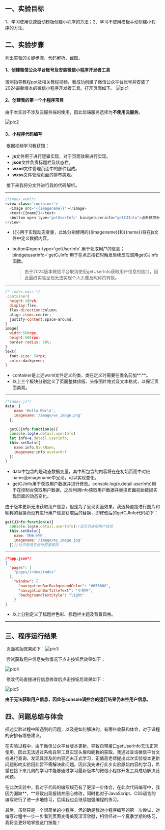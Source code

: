 ## **一、实验目标**

1、学习使用快速启动模板创建小程序的方法；2、学习不使用模板手动创建小程序的方法。

## 二、实验步骤

列出实验的关键步骤、代码解析、截图。

#### 1、创建微信公众平台账号及安装微信小程序开发者工具

​	按照指导教程ppt及相关教程视频，我成功创建了微信公众平台账号并安装了2024最新版本的微信小程序开发者工具。打开页面如下。
![pic1](https://github.com/user-attachments/assets/b05070aa-9586-4f3c-8394-d816aa08a249)

#### 2、创建我的第一个小程序项目

​	由于本实验不涉及云服务端的使用，因此后端服务选择为**不使用云服务**。

![pic2](https://github.com/user-attachments/assets/1bb2309a-a59a-4d3f-be8a-caa880683f5d)

#### 3、小程序代码编写

​	根据视频学习我获知：

+ **js**文件用于进行逻辑实现，对于页面效果进行实现。
+ **json**文件负责标题栏及状态栏。
+ **wxml**文件管理页面中的部件组成。
+ **wxss**文件管理页面的排布美观。

​	接下来我将分文件进行我的代码解析。

------------------------

```js
/*index.wxml*/
<view class='container'>
  <image src='{{imagename}}'></image>
  <text>{{name}}</text>
  <button open-type='getUserInfo' bindgetuserinfo="getCJInfo">点击获取头像和昵称</button>
</view>
```

- {{}}用于实现动态变量，此处分别使用的{{imagename}}和{{name}}将在js文件中定义数据内容。

- button中open-type='getUserInfo' 用于获取用户的信息；bindgetuserinfo='getCJInfo'用于在点击按钮时触发后续反应调用getCJInfo函数。

  >由于2024版本微信平台取消使用getUserInfo获取用户信息的接口，因此最终实验呈现无法实现个人头像及昵称的转换。



------------------

```js
/* index.wxss */
.container{
  height:100vh;
  display:flex;
  flex-direction:column;
  align-items:center;
  justify-content:space-around;
}
image{
  width:500rpx;
  height:500rpx;
  border-radius: 50%;
}
text{
  font-size: 50rpx;
  color:darkgreen;
}
```

- container是上述wxml文件定义的类，类在定义时需要在类名前加**.**。
- 以上三个板块分别定义了页面整体排版、头像图片格式及文本格式，以保证页面美观。

-------------------------

```js
/*index.js*/  
data: {
    name:'Hello World',
    imagename:'/image/wx_image.png'
  },
  
  getCJInfo:function(e){
  console.log(e.detail.userInfo)
  let info=e.detail.userInfo;
  this.setData({
    name:info.NickName,
    imagename:info.avatarUrl
  })
}
```

- data中包含的是动态数据变量，其中所包含的内容将在在初始页面中对应name及imagename中呈现，可以实现变化。
- getCJInfo用于获取用户数据并进行修改。console.log(e.detail.userInfo)用于在控制台获取用户数据，之后利用info获取用户数据并替换页面初始数据实现页面的动态变化。

​	由于版本更新无法获取用户信息，但是为了呈现页面效果，我选择直接进行图片和昵称的替换而没有进行用户信息获取后的替换，即修改后的getCJInfo代码如下：

```js
getCJInfo:function(e){
  console.log(e.detail.userInfo)//显示仍未空用户信息
  this.setData({
    name:'快乐小狗',
    imagename:'/image/my_image.jpg'
  })//对页面信息进行直接替换
```

----------

```json
/*app.json*/
{
  "pages": [
    "pages/index/index"
  ],
    "window": {
      "navigationBarBackgroundColor": "#056608",
      "navigationBarTitleText": "小程序",
      "backgroundTextStyle": "light"
    }
}
```

- 以上分别定义了标题栏色彩、标题栏主题及背景风格。

-------------------------

## 三、程序运行结果

​	页面初始效果如下：![pic3](https://github.com/user-attachments/assets/4956c653-7c0e-423c-9c25-b5cb193b7bb5)


​	尝试获取用户信息失败情况下点击按钮后效果如下：

![pic4](https://github.com/user-attachments/assets/2ab38c25-19af-4ffe-aa90-c3d799da49ad)


​	修改代码直接进行信息修改后点击按钮后效果如下：

![pic5](https://github.com/user-attachments/assets/69dcdb1c-6dfb-4c3f-b019-0a2976fd79bb)


​	**由于无法获取用户信息，因此在console调控台的运行结果仍未空用户信息。**

## 四、问题总结与体会

描述实验过程中所遇到的问题，以及是如何解决的。有哪些收获和体会，对于课程的安排有哪些建议。

​	在实验过程中，由于微信公众平台版本更新，导致自带接口getUserInfo无法正常使用，因此无法通过系统自带工具实现头像和昵称的获取。我通过查询微信平台文档进行查询，发现其涉及的内容还未正式学习，正值高老师提出此次实验版本更新问题影响实验因此暂不需解决此问题。因此我先进行此步实验原始内容的学习，希望在接下来几周的学习中能够通过学习最新版本的微信小程序开发工具成功解决此问题。

​	在此次实验中，我对于代码的编写规范有了更深一步体会，在此次代码编写中，我因为漏缺**，**导致出现报错并细心修改，同时也对于JavaScript、CSS语言的编写进行了进一步地练习，后续我也会继续加强编程的练习。

​	最后，虽然只是一个很简单的小程序，但的确是我对小程序编写的第一次尝试，对编写过程中一步一步看到页面变得美观深深欣慰，相信经过一个夏季学期的练习，我将会更好地掌握这门技能！
